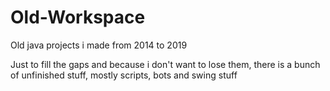 # Old-Workspace

Old java projects i made from 2014 to 2019

Just to fill the gaps and because i don't want to lose them, there is a bunch of unfinished stuff, mostly scripts, bots and swing stuff
